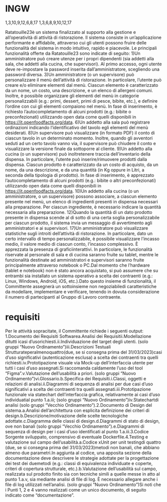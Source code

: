# INGW
1,3,10,9,12,6,8,17
1,3,6,8,9,10,12,17

Ratatouille23è  un   sistema  finalizzato  al  supporto  alla  gestione  e  all’operatività  di  attività  di ristorazione. Il sistema consiste in un’applicazione performante e affidabile,  attraverso  cui  gli  utenti possono fruire delle funzionalità del sistema in modo intuitivo, rapido e piacevole. Le principali funzionalità offerte da Ratatouille23 sono indicate di seguito:
1)Un amministratore può creare utenze per i propri dipendenti (sia addetti alla sala, che addetti alla  cucina,  che  supervisori).  Al  primo  accesso,  ogni  utente  deve  re-impostare  la  password inserita dall’amministratore, scegliendo una password diversa.
3)Un amministratore (o un supervisore) può personalizzare il menù dell’attività di ristorazione. In particolare,  l’utente  può  creare  e/o  eliminare  elementi  dal  menù.  Ciascun  elemento  è caratterizzato da un nome, un costo, una descrizione, e un elenco di allergeni comuni. Inoltre, è possibile organizzare gli elementi del menù in categorie personalizzabili (e.g.: primi, dessert, primi di pesce, bibite, etc.), e definire l’ordine con cui gli elementi compaiono nel menù. In fase di  inserimento,  è  richiesto  l’autocompletamento    di    alcuni    prodotti    (e.g.:    bibite    o preconfezionati) utilizzando open data come quelli disponibili in https://it.openfoodfacts.org/data.
6)Un addetto alla sala può registrare ordinazioni indicando l’identificativo del tavolo egli elementi del menù desiderati.
8)Un supervisore può visualizzare (in formato PDF) il conto di ciascun tavolo in un determinato momento. Inoltre, quando gli avventori seduti ad un certo tavolo vanno via, il supervisore può chiudere il conto e visualizzare la versione finale da sottoporre al cliente.
9)Un  addetto  alla  cucina  (o  un  supervisore)  può  inoltretenere traccia dell’inventario della dispensa. In particolare, l’utente può inserire/rimuovere prodotti dalla dispensa. Ciascun prodotto  è  caratterizzato  da  un  costo  di  acquisto,  da  un  nome,  da  una  descrizione,  e  da  una quantità (in Kg oppure in Litri, a seconda della tipologia di prodotto). In fase di inserimento, è apprezzato  l’autocompletamento  di  alcuni  prodotti  (e.g.:  bibite  o  altri  preconfezionati) utilizzando open data come quelli disponibili in https://it.openfoodfacts.org/data.
10)Un  addetto  alla  cucina  (o  un  amministratore,  o  un  supervisore)  possono  associare,  a  ciascun elemento  presente  nel  menù,  un  elenco  di  ingredienti  presenti  in  dispensa  necessari  alla preparazione.  Per  ciascun  ingrediente,  è  necessario  indicare  la  quantità  necessaria  alla preparazione.
12)Quando  la  quantità  di  un  dato  prodotto  presente  in  dispensa  scende  al  di  sotto  di  una  certa soglia personalizzabile per ciascun prodotto, il sistema invia un messaggio di avvertimento agli amministratori e ai supervisori.
17)Un  amministratore  può  visualizzare  statistiche sugli introiti dell’attività di ristorazione. In particolare, dato un certo intervallo di tempo personalizzabile, è possibile visualizzare l’incasso medio, il valore medio di ciascun conto, l’incasso complessivo. È apprezzata la presenza di graficiinterattivi.
In particolare, le funzionalità riservate al personale di sala e di cucina saranno fruite su tablet, mentre  le funzionalità  destinate  ad  amministratori  e  supervisori  saranno  fruite  principalmente  attraverso notebook o PC.Dal momento che l’hardware (tablet e notebook) non è stato ancora acquistato, si può assumere  che  su  entrambi  sia  installato  un  sistema  operativo  a  scelta  dei  contraenti  (e.g.:  Linux, Windows, Android, iOS, etc.).Dato  questo  insieme  di  funzionalità,  il  Committente  assegnerà  un  sottoinsieme non  negoziabiledi caratteristiche da modellare, implementare e verificare, tenendo in dovuta considerazione il numero di partecipanti al Gruppo di Lavoro contraente.

# requisiti

Per le attività sopracitate, il Committente richiede i seguenti output:
1.Documento dei Requisiti Softwarea.Analisi dei Requisitii.Modellazione ditutti icasi d’usorichiesti.ii.Individuazione del target degli utenti. (solo gruppi “Nuovo Ordinamento”)iii.Descrizioni Testuali Strutturateperalmenoquattro(due, se si consegna prima del 31/03/2023)casi d’uso significativi (autenticazione esclusa) a scelta dei contraenti tra quelli richiesti.iv.Prototipazione visuale via Mock-up dell’interfaccia utente per tutti i casi d’uso assegnati.Si raccomanda caldamente l’uso del tool “Figma”.v.Valutazione dell’usabilità a priori. (solo gruppi “Nuovo Ordinamento”)vi.Glossario.b.Specifica dei Requisiti.i.Classi, oggetti e relazioni di analisi.ii.Diagrammi di sequenza di analisi per due casi d’uso significativi a scelta dei contraenti tra quelli assegnati.iii.Prototipazione funzionale via statechart dell’interfaccia grafica, relativamente ai casi d’uso individuatial punto 1.a.iii; (solo gruppi “Nuovo Ordinamento”)iv.Statechartdi analisi (solo gruppi “Vecchio Ordinamento”).2.Documento di Design del sistema.a.Analisi dell’architettura con esplicita definizione dei criteri di design.b.Descrizione/motivazione delle scelte tecnologiche adottate.c.Diagramma delle classi di design.d.Diagrammi di stato di design, ove non banali (solo gruppi “Vecchio Ordinamento”).e.Diagrammi di sequenza di design per i casi d’uso identificati al punto 1.a.iii.3.Codice Sorgente sviluppato, comprensivo di eventuale Dockerfile.4.Testing e valutazione sul campo dell’usabilità.a.Codice xUnit per unit testingdi quattro (due, se si consegna prima del 31/03/2023)metodi non banali, che abbiano almeno due parametri.In aggiunta al codice, una apposita sezione della documentazione deve descrivere le strategie adottate per la progettazione dei test dei duemetodi (e.g.: classi di equivalenza individuate e coperte, criteri di copertura strutturale, etc.).b.Valutazione dell’usabilità sul campo, realizzata sul prodotto finito sia con tecniche simili a quelle messe in atto al punto 1.a.v, sia mediante analisi di file di log. È necessario allegare anche i file di log utilizzati nell’analisi. (solo gruppi “Nuovo Ordinamento”)Si  noti  che  i  Punti  1,  2  e  4  vanno  realizzati  come  un  unico  documento,  di  seguito  indicato  come “documentazione”.

